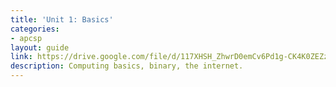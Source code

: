 ```yaml
---
title: 'Unit 1: Basics'
categories:
- apcsp
layout: guide
link: https://drive.google.com/file/d/117XHSH_ZhwrD0emCv6Pd1g-CK4K0ZEZz/view
description: Computing basics, binary, the internet.
---
```


